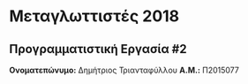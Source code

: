 # Μεταγλωττιστές 2018
## Προγραμματιστική Εργασία #2

**Ονοματεπώνυμο:** Δημήτριος Τριανταφύλλου
**Α.Μ.:** Π2015077


